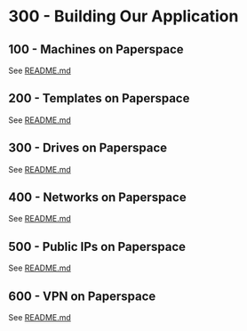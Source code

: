 # 300 - Building Our Application

## 100 - Machines on Paperspace

See [README.md](./100/README.md)

## 200 - Templates on Paperspace

See [README.md](./200/README.md)

## 300 - Drives on Paperspace

See [README.md](./300/README.md)

## 400 - Networks on Paperspace

See [README.md](./400/README.md)

## 500 - Public IPs on Paperspace

See [README.md](./500/README.md)

## 600 - VPN on Paperspace

See [README.md](./600/README.md)
